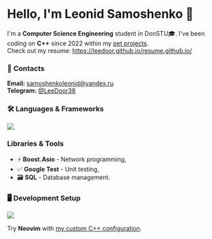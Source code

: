 # Hello, I'm Leonid Samoshenko 🤝
I'm a **Computer Science Engineering** student in DonSTU🎓. I've been coding on **C++** since 2022 within my [pet projects](https://github.com/LeeDoor?tab=repositories).
<br>
Check out my resume: https://leedoor.github.io/resume.github.io/

### 📍 **Contacts**
**Email:** samoshenkoleonid@yandex.ru  
**Telegram:** [@LeeDoor38](https://t.me/LeeDoor38)

### 🛠 **Languages & Frameworks**
<img src="https://skillicons.dev/icons?i=cpp,qt,cmake,docker" />

### **Libraries & Tools**
- ⚡ **Boost.Asio** - Network programming,
- ✅ **Google Test** - Unit testing,
- 🗃 **SQL** - Database management.

### 🖥 **Development Setup**
<img src="https://skillicons.dev/icons?i=linux,neovim" />

Try **Neovim** with [my custom C++ configuration](https://github.com/LeeDoor/neovim-config).

